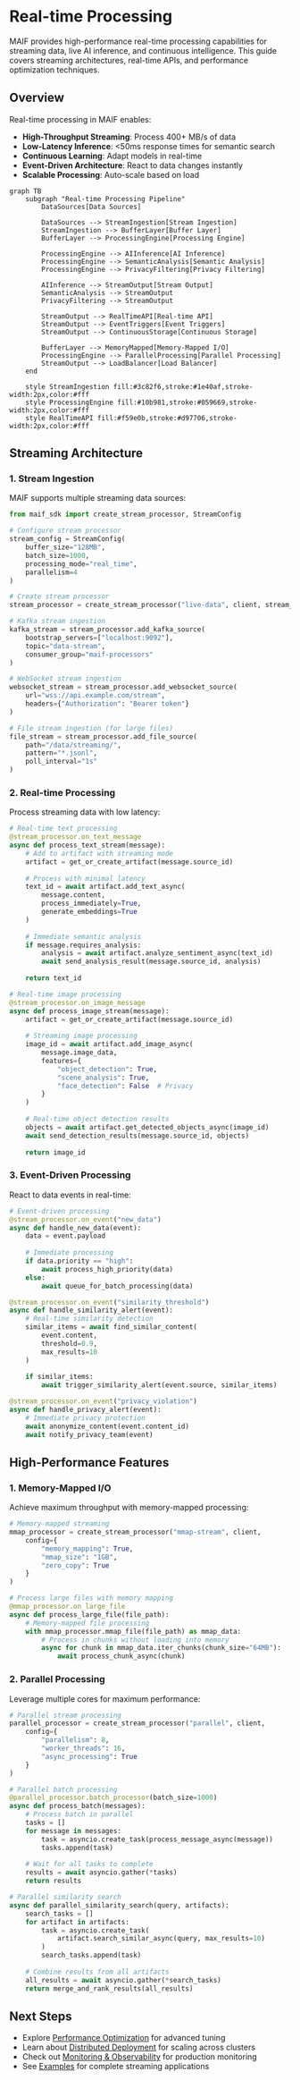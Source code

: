 # Real-time Processing

MAIF provides high-performance real-time processing capabilities for streaming data, live AI inference, and continuous intelligence. This guide covers streaming architectures, real-time APIs, and performance optimization techniques.

## Overview

Real-time processing in MAIF enables:

- **High-Throughput Streaming**: Process 400+ MB/s of data
- **Low-Latency Inference**: <50ms response times for semantic search
- **Continuous Learning**: Adapt models in real-time
- **Event-Driven Architecture**: React to data changes instantly
- **Scalable Processing**: Auto-scale based on load

```mermaid
graph TB
    subgraph "Real-time Processing Pipeline"
        DataSources[Data Sources]
        
        DataSources --> StreamIngestion[Stream Ingestion]
        StreamIngestion --> BufferLayer[Buffer Layer]
        BufferLayer --> ProcessingEngine[Processing Engine]
        
        ProcessingEngine --> AIInference[AI Inference]
        ProcessingEngine --> SemanticAnalysis[Semantic Analysis]
        ProcessingEngine --> PrivacyFiltering[Privacy Filtering]
        
        AIInference --> StreamOutput[Stream Output]
        SemanticAnalysis --> StreamOutput
        PrivacyFiltering --> StreamOutput
        
        StreamOutput --> RealTimeAPI[Real-time API]
        StreamOutput --> EventTriggers[Event Triggers]
        StreamOutput --> ContinuousStorage[Continuous Storage]
        
        BufferLayer --> MemoryMapped[Memory-Mapped I/O]
        ProcessingEngine --> ParallelProcessing[Parallel Processing]
        StreamOutput --> LoadBalancer[Load Balancer]
    end
    
    style StreamIngestion fill:#3c82f6,stroke:#1e40af,stroke-width:2px,color:#fff
    style ProcessingEngine fill:#10b981,stroke:#059669,stroke-width:2px,color:#fff
    style RealTimeAPI fill:#f59e0b,stroke:#d97706,stroke-width:2px,color:#fff
```

## Streaming Architecture

### 1. Stream Ingestion

MAIF supports multiple streaming data sources:

```python
from maif_sdk import create_stream_processor, StreamConfig

# Configure stream processor
stream_config = StreamConfig(
    buffer_size="128MB",
    batch_size=1000,
    processing_mode="real_time",
    parallelism=4
)

# Create stream processor
stream_processor = create_stream_processor("live-data", client, stream_config)

# Kafka stream ingestion
kafka_stream = stream_processor.add_kafka_source(
    bootstrap_servers=["localhost:9092"],
    topic="data-stream",
    consumer_group="maif-processors"
)

# WebSocket stream ingestion
websocket_stream = stream_processor.add_websocket_source(
    url="wss://api.example.com/stream",
    headers={"Authorization": "Bearer token"}
)

# File stream ingestion (for large files)
file_stream = stream_processor.add_file_source(
    path="/data/streaming/",
    pattern="*.jsonl",
    poll_interval="1s"
)
```

### 2. Real-time Processing

Process streaming data with low latency:

```python
# Real-time text processing
@stream_processor.on_text_message
async def process_text_stream(message):
    # Add to artifact with streaming mode
    artifact = get_or_create_artifact(message.source_id)
    
    # Process with minimal latency
    text_id = await artifact.add_text_async(
        message.content,
        process_immediately=True,
        generate_embeddings=True
    )
    
    # Immediate semantic analysis
    if message.requires_analysis:
        analysis = await artifact.analyze_sentiment_async(text_id)
        await send_analysis_result(message.source_id, analysis)
    
    return text_id

# Real-time image processing
@stream_processor.on_image_message
async def process_image_stream(message):
    artifact = get_or_create_artifact(message.source_id)
    
    # Streaming image processing
    image_id = await artifact.add_image_async(
        message.image_data,
        features={
            "object_detection": True,
            "scene_analysis": True,
            "face_detection": False  # Privacy
        }
    )
    
    # Real-time object detection results
    objects = await artifact.get_detected_objects_async(image_id)
    await send_detection_results(message.source_id, objects)
    
    return image_id
```

### 3. Event-Driven Processing

React to data events in real-time:

```python
# Event-driven processing
@stream_processor.on_event("new_data")
async def handle_new_data(event):
    data = event.payload
    
    # Immediate processing
    if data.priority == "high":
        await process_high_priority(data)
    else:
        await queue_for_batch_processing(data)

@stream_processor.on_event("similarity_threshold")
async def handle_similarity_alert(event):
    # Real-time similarity detection
    similar_items = await find_similar_content(
        event.content,
        threshold=0.9,
        max_results=10
    )
    
    if similar_items:
        await trigger_similarity_alert(event.source, similar_items)

@stream_processor.on_event("privacy_violation")
async def handle_privacy_alert(event):
    # Immediate privacy protection
    await anonymize_content(event.content_id)
    await notify_privacy_team(event)
```

## High-Performance Features

### 1. Memory-Mapped I/O

Achieve maximum throughput with memory-mapped processing:

```python
# Memory-mapped streaming
mmap_processor = create_stream_processor("mmap-stream", client,
    config={
        "memory_mapping": True,
        "mmap_size": "1GB",
        "zero_copy": True
    }
)

# Process large files with memory mapping
@mmap_processor.on_large_file
async def process_large_file(file_path):
    # Memory-mapped file processing
    with mmap_processor.mmap_file(file_path) as mmap_data:
        # Process in chunks without loading into memory
        async for chunk in mmap_data.iter_chunks(chunk_size="64MB"):
            await process_chunk_async(chunk)
```

### 2. Parallel Processing

Leverage multiple cores for maximum performance:

```python
# Parallel stream processing
parallel_processor = create_stream_processor("parallel", client,
    config={
        "parallelism": 8,
        "worker_threads": 16,
        "async_processing": True
    }
)

# Parallel batch processing
@parallel_processor.batch_processor(batch_size=1000)
async def process_batch(messages):
    # Process batch in parallel
    tasks = []
    for message in messages:
        task = asyncio.create_task(process_message_async(message))
        tasks.append(task)
    
    # Wait for all tasks to complete
    results = await asyncio.gather(*tasks)
    return results

# Parallel similarity search
async def parallel_similarity_search(query, artifacts):
    search_tasks = []
    for artifact in artifacts:
        task = asyncio.create_task(
            artifact.search_similar_async(query, max_results=10)
        )
        search_tasks.append(task)
    
    # Combine results from all artifacts
    all_results = await asyncio.gather(*search_tasks)
    return merge_and_rank_results(all_results)
```

## Next Steps

- Explore [Performance Optimization](performance.md) for advanced tuning
- Learn about [Distributed Deployment](distributed.md) for scaling across clusters
- Check out [Monitoring & Observability](monitoring.md) for production monitoring
- See [Examples](../examples/) for complete streaming applications 